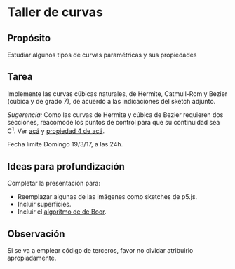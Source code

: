 # Taller de curvas

## Propósito

Estudiar algunos tipos de curvas paramétricas y sus propiedades

## Tarea

Implemente las curvas cúbicas naturales, de Hermite, Catmull-Rom y Bezier (cúbica y de grado 7), de acuerdo a las indicaciones del sketch adjunto.

*Sugerencia:* Como las curvas de Hermite y cúbica de Bezier requieren dos secciones, reacomode los puntos de control para que su continuidad sea C<sup>1</sup>. Ver [acá](https://visualcomputing.github.io/Curves/#/5/5) y [propiedad 4 de acá](https://visualcomputing.github.io/Curves/#/6/4).

Fecha límite Domingo 19/3/17, a las 24h.

## Ideas para profundización

Completar la presentación para:

* Reemplazar algunas de las imágenes como sketches de p5.js.
* Incluir superficies.
* Incluir el [algoritmo de de Boor](https://en.wikipedia.org/wiki/De_Boor's_algorithm).

## Observación

Si se va a emplear código de terceros, favor no olvidar atribuirlo apropiadamente.
